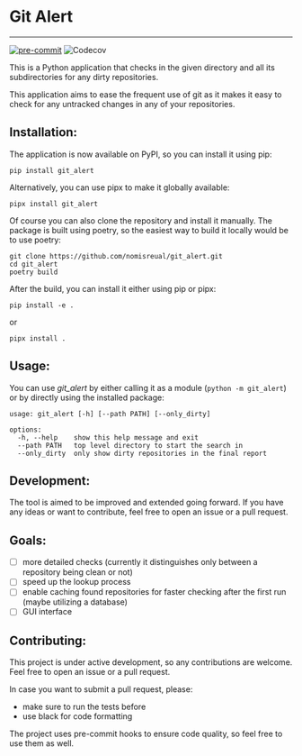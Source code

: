 # Git Alert

<hr>

[![pre-commit](https://img.shields.io/badge/pre--commit-enabled-brightgreen?logo=pre-commit)](https://github.com/pre-commit/pre-commit)
![Codecov](https://img.shields.io/codecov/c/github/nomisreual/git_alert)

This is a Python application that checks in the given directory and all its subdirectories
for any dirty repositories.

This application aims to ease the frequent use of git as it makes it easy to check for any untracked changes in any of your repositories.

## Installation:

The application is now available on PyPI, so you can install it using pip:

```
pip install git_alert
```

Alternatively, you can use pipx to make it globally available:

```
pipx install git_alert
```

Of course you can also clone the repository and install it manually. The package is built using poetry, so the easiest way to build it locally would be
to use poetry:

```
git clone https://github.com/nomisreual/git_alert.git
cd git_alert
poetry build
```

After the build, you can install it either using pip or pipx:

```
pip install -e .
```

or

```
pipx install .
```

## Usage:

You can use _git_alert_ by either calling it as a module (`python -m git_alert`) or by directly using the installed package:

```
usage: git_alert [-h] [--path PATH] [--only_dirty]

options:
  -h, --help    show this help message and exit
  --path PATH   top level directory to start the search in
  --only_dirty  only show dirty repositories in the final report
```

## Development:

The tool is aimed to be improved and extended going forward. If you have any ideas or want to contribute, feel free to open an issue or a pull request.

## Goals:

- [ ] more detailed checks (currently it distinguishes only between a repository being clean or not)
- [ ] speed up the lookup process
- [ ] enable caching found repositories for faster checking after the first run (maybe utilizing a database)
- [ ] GUI interface

## Contributing:

This project is under active development, so any contributions are welcome. Feel free to open an issue or a pull request.

In case you want to submit a pull request, please:

- make sure to run the tests before
- use black for code formatting

The project uses pre-commit hooks to ensure code quality, so feel free to use them as well.
